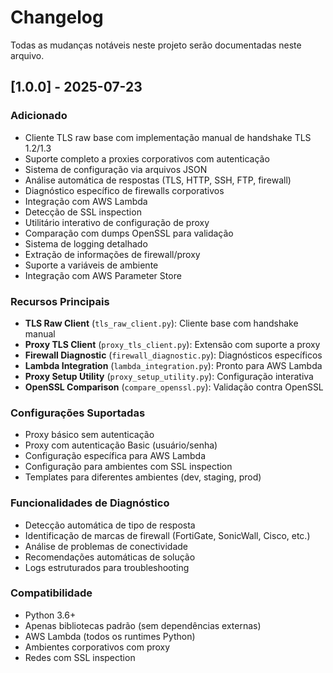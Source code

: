 # Changelog

Todas as mudanças notáveis neste projeto serão documentadas neste arquivo.

## [1.0.0] - 2025-07-23

### Adicionado
- Cliente TLS raw base com implementação manual de handshake TLS 1.2/1.3
- Suporte completo a proxies corporativos com autenticação
- Sistema de configuração via arquivos JSON
- Análise automática de respostas (TLS, HTTP, SSH, FTP, firewall)
- Diagnóstico específico de firewalls corporativos
- Integração com AWS Lambda
- Detecção de SSL inspection
- Utilitário interativo de configuração de proxy
- Comparação com dumps OpenSSL para validação
- Sistema de logging detalhado
- Extração de informações de firewall/proxy
- Suporte a variáveis de ambiente
- Integração com AWS Parameter Store

### Recursos Principais
- **TLS Raw Client** (`tls_raw_client.py`): Cliente base com handshake manual
- **Proxy TLS Client** (`proxy_tls_client.py`): Extensão com suporte a proxy
- **Firewall Diagnostic** (`firewall_diagnostic.py`): Diagnósticos específicos
- **Lambda Integration** (`lambda_integration.py`): Pronto para AWS Lambda
- **Proxy Setup Utility** (`proxy_setup_utility.py`): Configuração interativa
- **OpenSSL Comparison** (`compare_openssl.py`): Validação contra OpenSSL

### Configurações Suportadas
- Proxy básico sem autenticação
- Proxy com autenticação Basic (usuário/senha)
- Configuração específica para AWS Lambda
- Configuração para ambientes com SSL inspection
- Templates para diferentes ambientes (dev, staging, prod)

### Funcionalidades de Diagnóstico
- Detecção automática de tipo de resposta
- Identificação de marcas de firewall (FortiGate, SonicWall, Cisco, etc.)
- Análise de problemas de conectividade
- Recomendações automáticas de solução
- Logs estruturados para troubleshooting

### Compatibilidade
- Python 3.6+
- Apenas bibliotecas padrão (sem dependências externas)
- AWS Lambda (todos os runtimes Python)
- Ambientes corporativos com proxy
- Redes com SSL inspection
